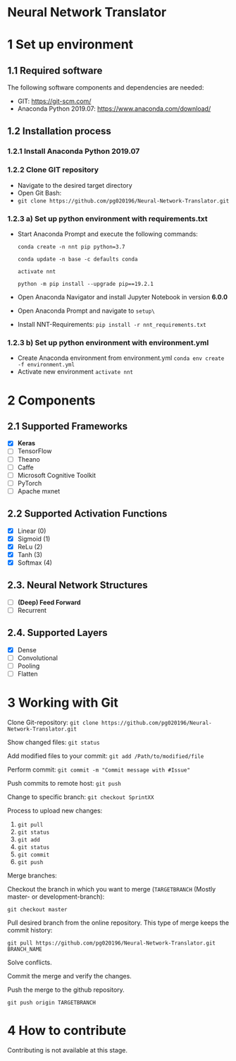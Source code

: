 # Neural Network Translator

# 1 Set up environment

## 1.1 Required software

The following software components and dependencies are needed:

- GIT: https://git-scm.com/
- Anaconda Python 2019.07: https://www.anaconda.com/download/

## 1.2 Installation process

### 1.2.1 Install Anaconda Python 2019.07

### 1.2.2 Clone GIT repository

- Navigate to the desired target directory
- Open Git Bash:
- `git clone https://github.com/pg020196/Neural-Network-Translator.git`

### 1.2.3 a) Set up python environment with requirements.txt

- Start Anaconda Prompt and execute the following commands:

  `conda create -n nnt pip python=3.7`

  `conda update -n base -c defaults conda`

  `activate nnt`

  `python -m pip install --upgrade pip==19.2.1`

- Open Anaconda Navigator and install Jupyter Notebook in version **6.0.0**

- Open Anaconda Prompt and navigate to `setup\`

- Install NNT-Requirements: `pip install -r nnt_requirements.txt`

### 1.2.3 b) Set up python environment with environment.yml

- Create Anaconda environment from environment.yml
  `conda env create -f environment.yml`
- Activate new environment
  `activate nnt`

# 2 Components

## 2.1 Supported Frameworks

- [x] **Keras**
- [ ] TensorFlow
- [ ] Theano
- [ ] Caffe
- [ ] Microsoft Cognitive Toolkit
- [ ] PyTorch
- [ ] Apache mxnet

## 2.2 Supported Activation Functions

- [x] Linear (0)
- [x] Sigmoid (1)
- [x] ReLu (2)
- [x] Tanh (3)
- [x] Softmax (4)

## 2.3. Neural Network Structures

- [ ] **(Deep) Feed Forward**
- [ ] Recurrent

## 2.4. Supported Layers

- [x] Dense
- [ ] Convolutional
- [ ] Pooling
- [ ] Flatten

# 3 Working with Git

Clone Git-repository: `git clone https://github.com/pg020196/Neural-Network-Translator.git`

Show changed files: `git status`

Add modified files to your commit: `git add /Path/to/modified/file`

Perform commit: `git commit -m "Commit message with #Issue"`

Push commits to remote host: `git push`

Change to specific branch: `git checkout SprintXX`

Process to upload new changes:

1. `git pull`
2. `git status`
3. `git add`
4. `git status`
5. `git commit`
6. `git push`

Merge branches:

Checkout the branch in which you want to merge (`TARGETBRANCH` (Mostly master- or development-branch):

`git checkout master`

Pull desired branch from the online repository. This type of merge keeps the commit history:

`git pull https://github.com/pg020196/Neural-Network-Translator.git BRANCH_NAME`

Solve conflicts.

Commit the merge and verify the changes.

Push the merge to the github repository.

`git push origin TARGETBRANCH`

# 4 How to contribute

Contributing is not available at this stage.